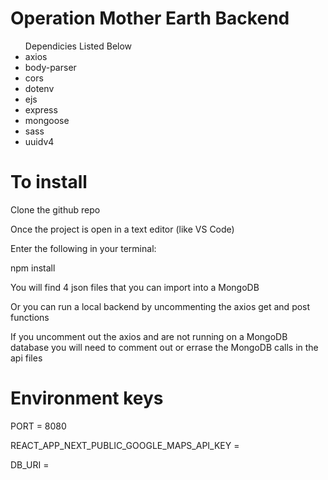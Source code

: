 # Operation Mother Earth Backend
<ul>Dependicies Listed Below
<li>axios</li>
<li>body-parser</li>
<li>cors</li>
<li>dotenv</li>
<li>ejs</li>
<li>express</li>
<li>mongoose</li>
<li>sass</li>
<li>uuidv4</li></ul>

# To install
<p>Clone the github repo</p>
<p>Once the project is open in a text editor (like VS Code)</p>
<p>Enter the following in your terminal:</p>
<p>npm install</p>

<p>You will find 4 json files that you can import into a MongoDB</p>
<p>Or you can run a local backend by uncommenting the axios get and post functions</p>
<p>If you uncomment out the axios and are not running on a MongoDB database you will need to comment out or errase the MongoDB calls in the api files</p>

# Environment keys
<p>PORT = 8080</p>
<p>REACT_APP_NEXT_PUBLIC_GOOGLE_MAPS_API_KEY = <API Key from Google></p>
<p>DB_URI = <MongoDB connection line></p>

